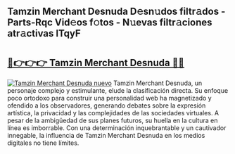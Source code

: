 ## Tamzin Merchant Desnuda D𝚎sn𝚞dos filtr𝚊dos - Parts-Rqc Vid𝚎os f𝚘tos - N𝚞evas filtr𝚊ciones atr𝚊ctivas lTqyF

# <h2><a href="http://mb92842.tromn.icu/?c=Tamzin+Merchant+Desnuda">🔗👉👉👉 Tamzin Merchant Desnuda 🔗🔗</a></h2>

[![Tamzin Merchant Desnuda nuevo](https://i.imgur.com/pEAQMta.gif)](http://mb92842.tromn.icu/?c=Tamzin+Merchant+Desnuda)
Tamzin Merchant Desnuda, un personaje complejo y estimulante, elude la clasificación directa. Su enfoque poco ortodoxo para construir una personalidad web ha magnetizado y ofendido a los observadores, generando debates sobre la expresión artística, la privacidad y las complejidades de las sociedades virtuales. A pesar de la ambigüedad de sus planes futuros, su huella en la cultura en línea es imborrable. Con una determinación inquebrantable y un cautivador innegable, la influencia de Tamzin Merchant Desnuda en los medios digitales no tiene límites.
